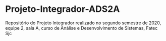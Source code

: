 # Projeto-Integrador-ADS2A
Repositório do Projeto Integrador realizado no segundo semestre de 2020, equipe 2, sala A, curso de Análise e Desenvolvimento de Sistemas, Fatec Sjc
